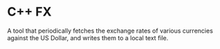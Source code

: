 # C++ FX
A tool that periodically fetches the exchange rates of various currencies against the US Dollar, and writes them to a local text file.
